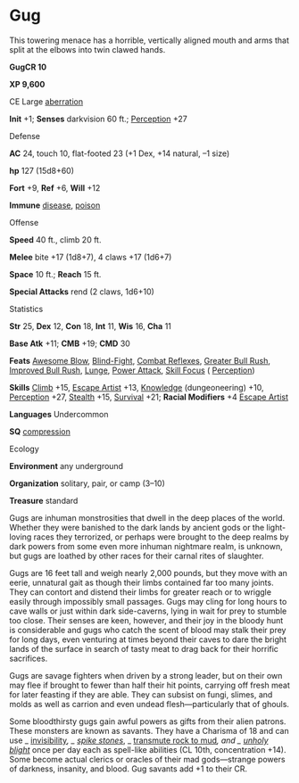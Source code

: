 # Gug

This towering menace has a horrible, vertically aligned mouth and arms that split at the elbows into twin clawed hands.

**GugCR 10**

**XP 9,600**

CE Large [aberration](/pathfinderRPG/prd/monsters/creatureTypes.html#_aberration)

**Init** +1; **Senses** darkvision 60 ft.; [Perception](/pathfinderRPG/prd/additionalMonsters/../skills/perception.html#_perception) +27

Defense

**AC** 24, touch 10, flat-footed 23 (+1 Dex, +14 natural, –1 size)

**hp** 127 (15d8+60)

**Fort** +9, **Ref** +6, **Will** +12

**Immune** [disease](/pathfinderRPG/prd/monsters/universalMonsterRules.html#_disease-(ex-or-su)), [poison](/pathfinderRPG/prd/monsters/universalMonsterRules.html#_poison-(ex-or-su))

Offense

**Speed** 40 ft., climb 20 ft.

**Melee** bite +17 (1d8+7), 4 claws +17 (1d6+7)

**Space** 10 ft.; **Reach** 15 ft.

**Special Attacks** rend (2 claws, 1d6+10)

Statistics

**Str** 25, **Dex** 12, **Con** 18, **Int** 11, **Wis** 16, **Cha** 11

**Base Atk** +11; **CMB** +19; **CMD** 30

**Feats** [Awesome Blow](/pathfinderRPG/prd/additionalMonsters/../monsters/monsterFeats.html#_awesome-blow), [Blind-Fight](/pathfinderRPG/prd/additionalMonsters/../feats.html#_blind-fight), [Combat Reflexes](/pathfinderRPG/prd/additionalMonsters/../feats.html#_combat-reflexes), [Greater Bull Rush](/pathfinderRPG/prd/additionalMonsters/../feats.html#_greater-bull-rush), [Improved Bull Rush](/pathfinderRPG/prd/additionalMonsters/../feats.html#_improved-bull-rush), [Lunge](/pathfinderRPG/prd/additionalMonsters/../feats.html#_lunge), [Power Attack](/pathfinderRPG/prd/additionalMonsters/../feats.html#_power-attack), [Skill Focus](/pathfinderRPG/prd/additionalMonsters/../feats.html#_skill-focus) ( [Perception](/pathfinderRPG/prd/additionalMonsters/../skills/perception.html#_perception))

**Skills** [Climb](/pathfinderRPG/prd/additionalMonsters/../skills/climb.html#_climb) +15, [Escape Artist](/pathfinderRPG/prd/additionalMonsters/../skills/escapeArtist.html#_escape-artist) +13, [Knowledge](/pathfinderRPG/prd/additionalMonsters/../skills/knowledge.html#_knowledge) (dungeoneering) +10, [Perception](/pathfinderRPG/prd/additionalMonsters/../skills/perception.html#_perception) +27, [Stealth](/pathfinderRPG/prd/additionalMonsters/../skills/stealth.html#_stealth) +15, [Survival](/pathfinderRPG/prd/additionalMonsters/../skills/survival.html#_survival) +21; **Racial Modifiers** +4 [Escape Artist](/pathfinderRPG/prd/additionalMonsters/../skills/escapeArtist.html#_escape-artist)

**Languages** Undercommon

**SQ** [compression](/pathfinderRPG/prd/monsters/universalMonsterRules.html#_compression)

Ecology

**Environment** any underground

**Organization** solitary, pair, or camp (3–10)

**Treasure** standard

Gugs are inhuman monstrosities that dwell in the deep places of the world. Whether they were banished to the dark lands by ancient gods or the light-loving races they terrorized, or perhaps were brought to the deep realms by dark powers from some even more inhuman nightmare realm, is unknown, but gugs are loathed by other races for their carnal rites of slaughter.

Gugs are 16 feet tall and weigh nearly 2,000 pounds, but they move with an eerie, unnatural gait as though their limbs contained far too many joints. They can contort and distend their limbs for greater reach or to wriggle easily through impossibly small passages. Gugs may cling for long hours to cave walls or just within dark side-caverns, lying in wait for prey to stumble too close. Their senses are keen, however, and their joy in the bloody hunt is considerable and gugs who catch the scent of blood may stalk their prey for long days, even venturing at times beyond their caves to dare the bright lands of the surface in search of tasty meat to drag back for their horrific sacrifices.

Gugs are savage fighters when driven by a strong leader, but on their own may flee if brought to fewer than half their hit points, carrying off fresh meat for later feasting if they are able. They can subsist on fungi, slimes, and molds as well as carrion and even undead flesh—particularly that of ghouls.

Some bloodthirsty gugs gain awful powers as gifts from their alien patrons. These monsters are known as savants. They have a Charisma of 18 and can use _ [invisibility](/pathfinderRPG/prd/additionalMonsters/../spells/invisibility.html#_invisibility)_, _ [spike stones](/pathfinderRPG/prd/additionalMonsters/../spells/spikeStones.html#_spike-stones)_, _ [transmute rock to mud](/pathfinderRPG/prd/additionalMonsters/../spells/transmuteRockToMud.html#_transmute-rock-to-mud)_, and _ [unholy blight](/pathfinderRPG/prd/additionalMonsters/../spells/unholyBlight.html#_unholy-blight)_ once per day each as spell-like abilities (CL 10th, concentration +14). Some become actual clerics or oracles of their mad gods—strange powers of darkness, insanity, and blood. Gug savants add +1 to their CR.

